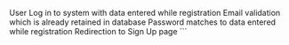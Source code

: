 User Log in to system with data entered while registration
Email validation which is already retained in database
Password matches to data entered while registration
Redirection to Sign Up page ```
